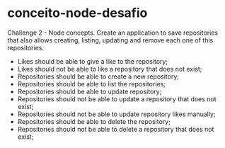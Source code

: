 # conceito-node-desafio
Challenge 2 - Node concepts. Create an application to save repositories that also allows creating, listing, updating and remove each one of this repositories.

- Likes should be able to give a like to the repository;
- Likes should not be able to like a repository that does not exist;
- Repositories should be able to create a new repository;
- Repositories should be able to list the repositories;
- Repositories should be able to update repository;
- Repositories should not be able to update a repository that does not exist;
- Repositories should not be able to update repository likes manually;
- Repositories should be able to delete the repository;
- Repositories should not be able to delete a repository that does not exist;
